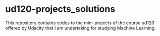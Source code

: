 # ud120-projects_solutions
This repository contains codes to the mini-projects of the course ud120 offered by Udacity that I am undertaking for studying Machine Learning.